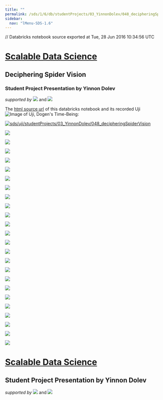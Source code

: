 ```yaml
---
title: ""
permalink: /sds/1/6/db/studentProjects/03_YinnonDolev/048_decipheringSpiderVision/
sidebar:
  nav: "lMenu-SDS-1.6"
---
```


// Databricks notebook source exported at Tue, 28 Jun 2016 10:34:56 UTC

# [Scalable Data Science](http://www.math.canterbury.ac.nz/~r.sainudiin/courses/ScalableDataScience/)

## Deciphering Spider Vision 
### Student Project Presentation by Yinnon Dolev

*supported by* [![](https://raw.githubusercontent.com/raazesh-sainudiin/scalable-data-science/master/images/databricks_logoTM_200px.png)](https://databricks.com/)
and 
[![](https://raw.githubusercontent.com/raazesh-sainudiin/scalable-data-science/master/images/AWS_logoTM_200px.png)](https://www.awseducate.com/microsite/CommunitiesEngageHome)





The [html source url](https://raw.githubusercontent.com/raazesh-sainudiin/scalable-data-science/master/db/studentProjects/03_YinnonDolev/048_decipheringSpiderVision.html) of this databricks notebook and its recorded Uji ![Image of Uji, Dogen's Time-Being](https://raw.githubusercontent.com/raazesh-sainudiin/scalable-data-science/master/images/UjiTimeBeingDogen.png "uji"):

[![sds/uji/studentProjects/03_YinnonDolev/048_decipheringSpiderVision](http://img.youtube.com/vi/zJirlHAV6YU/0.jpg)](https://www.youtube.com/v/zJirlHAV6YU?rel=0&autoplay=1&modestbranding=1&start=1612&end=3112)





![](https://raw.githubusercontent.com/raazesh-sainudiin/scalable-data-science/master/db/studentProjects/03_YinnonDolev/images/Slide1.PNG)





![](https://raw.githubusercontent.com/raazesh-sainudiin/scalable-data-science/master/db/studentProjects/03_YinnonDolev/images/Slide2.PNG)





![](https://raw.githubusercontent.com/raazesh-sainudiin/scalable-data-science/master/db/studentProjects/03_YinnonDolev/images/Slide3.PNG)





![](https://raw.githubusercontent.com/raazesh-sainudiin/scalable-data-science/master/db/studentProjects/03_YinnonDolev/images/Slide4.PNG)





![](https://raw.githubusercontent.com/raazesh-sainudiin/scalable-data-science/master/db/studentProjects/03_YinnonDolev/images/Slide5.PNG)





![](https://raw.githubusercontent.com/raazesh-sainudiin/scalable-data-science/master/db/studentProjects/03_YinnonDolev/images/Slide6.PNG)





![](https://raw.githubusercontent.com/raazesh-sainudiin/scalable-data-science/master/db/studentProjects/03_YinnonDolev/images/Slide7.PNG)





![](https://raw.githubusercontent.com/raazesh-sainudiin/scalable-data-science/master/db/studentProjects/03_YinnonDolev/images/Slide8.PNG)





![](https://raw.githubusercontent.com/raazesh-sainudiin/scalable-data-science/master/db/studentProjects/03_YinnonDolev/images/Slide8_1.PNG)





![](https://raw.githubusercontent.com/raazesh-sainudiin/scalable-data-science/master/db/studentProjects/03_YinnonDolev/images/Slide9.PNG)





![](https://raw.githubusercontent.com/raazesh-sainudiin/scalable-data-science/master/db/studentProjects/03_YinnonDolev/images/Slide10.PNG)





![](https://raw.githubusercontent.com/raazesh-sainudiin/scalable-data-science/master/db/studentProjects/03_YinnonDolev/images/Slide11.PNG)





![](https://raw.githubusercontent.com/raazesh-sainudiin/scalable-data-science/master/db/studentProjects/03_YinnonDolev/images/Slide12.PNG)





![](https://raw.githubusercontent.com/raazesh-sainudiin/scalable-data-science/master/db/studentProjects/03_YinnonDolev/images/Slide13.PNG)





![](https://raw.githubusercontent.com/raazesh-sainudiin/scalable-data-science/master/db/studentProjects/03_YinnonDolev/images/Slide14.PNG)





![](https://raw.githubusercontent.com/raazesh-sainudiin/scalable-data-science/master/db/studentProjects/03_YinnonDolev/images/Slide15.PNG)





![](https://raw.githubusercontent.com/raazesh-sainudiin/scalable-data-science/master/db/studentProjects/03_YinnonDolev/images/Slide15_1.png)





![](https://raw.githubusercontent.com/raazesh-sainudiin/scalable-data-science/master/db/studentProjects/03_YinnonDolev/images/Slide16.PNG)





![](https://raw.githubusercontent.com/raazesh-sainudiin/scalable-data-science/master/db/studentProjects/03_YinnonDolev/images/Slide17.PNG)





![](https://raw.githubusercontent.com/raazesh-sainudiin/scalable-data-science/master/db/studentProjects/03_YinnonDolev/images/Slide18.PNG)





![](https://raw.githubusercontent.com/raazesh-sainudiin/scalable-data-science/master/db/studentProjects/03_YinnonDolev/images/Slide19.PNG)





![](https://raw.githubusercontent.com/raazesh-sainudiin/scalable-data-science/master/db/studentProjects/03_YinnonDolev/images/Slide20.PNG)





![](https://raw.githubusercontent.com/raazesh-sainudiin/scalable-data-science/master/db/studentProjects/03_YinnonDolev/images/Slide21.PNG)





![](https://raw.githubusercontent.com/raazesh-sainudiin/scalable-data-science/master/db/studentProjects/03_YinnonDolev/images/Slide22.PNG)





# [Scalable Data Science](http://www.math.canterbury.ac.nz/~r.sainudiin/courses/ScalableDataScience/)

## Student Project Presentation by Yinnon Dolev

*supported by* [![](https://raw.githubusercontent.com/raazesh-sainudiin/scalable-data-science/master/images/databricks_logoTM_200px.png)](https://databricks.com/)
and 
[![](https://raw.githubusercontent.com/raazesh-sainudiin/scalable-data-science/master/images/AWS_logoTM_200px.png)](https://www.awseducate.com/microsite/CommunitiesEngageHome)
